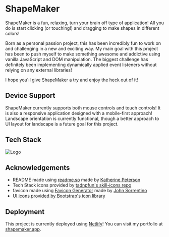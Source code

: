 
# ShapeMaker

ShapeMaker is a fun, relaxing, turn your brain off type of application! All you do is start clicking (or touching!) and dragging to make shapes in different colors!

Born as a personal passion project, this has been incredibly fun to work on and challenging in a new and exciting way. My main goal with this project has been to push myself to make something awesome and addictive using vanilla JavaScript and DOM manipulation. The biggest challenge has definitely been implementing dynamically applied event listeners without relying on any external libraries!

I hope you'll give ShapeMaker a try and enjoy the heck out of it!

## Device Support

ShapeMaker currently supports both mouse controls and touch controls! It is also a responsive application designed with a mobile-first approach! Landscape orientation is currently functional, though a better approach to UI layout for landscape is a future goal for this project.


## Tech Stack
![Logo](https://skillicons.dev/icons?i=html,css,scss,js)


## Acknowledgements

 - README made using [readme.so](https://readme.so) made by [Katherine Peterson](https://katherinempeterson.com/)
 - Tech Stack icons provided by [tadnpfun's skill-icons repo](https://github.com/tandpfun/skill-icons#icons-list)
 - favicon made using [Favicon Generator](https://favicon.io) made by [John Sorrentino](https://twitter.com/johnsorrentino)
 - [UI icons provided by Bootstrap's icon library](https://icons.getbootstrap.com/)

## Deployment

This project is currently deployed using [Netlify](https://netlify.com)!
You can visit my portfolio at [shapemaker.app](https://shapemaker.app).